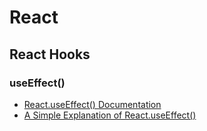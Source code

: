 # React

## React Hooks

### useEffect()
- [React.useEffect() Documentation](https://reactjs.org/docs/hooks-reference.html#useeffect)    
- [A Simple Explanation of React.useEffect()](https://dmitripavlutin.com/react-useeffect-explanation/)